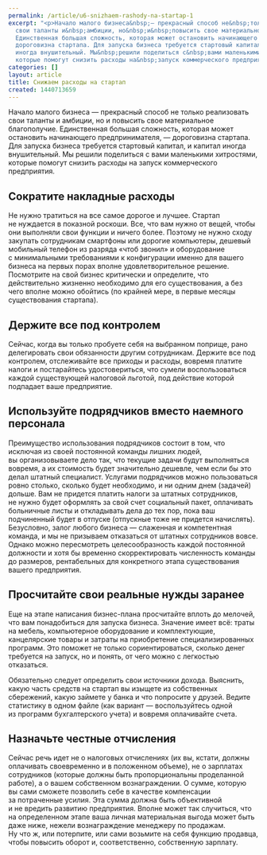 ```yaml
---
permalink: /article/u6-snizhaem-rashody-na-startap-1
excerpt: "<p>Начало малого бизнеса&nbsp;— прекрасный способ не&nbsp;только реализовать
  свои таланты и&nbsp;амбиции, но&nbsp;и&nbsp;повысить свое материальное благополучие.
  Единственная большая сложность, которая может остановить начинающего предпринимателя,&nbsp;—
  дороговизна стартапа. Для запуска бизнеса требуется стартовый капитал, и&nbsp;капитал
  иногда внушительный. Мы&nbsp;решили поделиться с&nbsp;вами маленькими хитростями,
  которые помогут снизить расходы на&nbsp;запуск коммерческого предприятия. </p>"
categories: []
layout: article
title: Снижаем расходы на стартап
created: 1440713659
---
```

<p>Начало малого бизнеса&nbsp;— прекрасный способ не&nbsp;только реализовать свои таланты и&nbsp;амбиции, но&nbsp;и&nbsp;повысить свое материальное благополучие. Единственная большая сложность, которая может остановить начинающего предпринимателя,&nbsp;— дороговизна стартапа. Для запуска бизнеса требуется стартовый капитал, и&nbsp;капитал иногда внушительный. Мы&nbsp;решили поделиться с&nbsp;вами маленькими хитростями, которые помогут снизить расходы на&nbsp;запуск коммерческого предприятия. </p>
<h2>Сократите накладные расходы</h2>
<p>Не&nbsp;нужно тратиться на&nbsp;все самое дорогое и&nbsp;лучшее. Стартап не&nbsp;нуждается в&nbsp;показной роскоши. Все, что вам нужно от&nbsp;вещей, чтобы они выполняли свои функции и&nbsp;ничего более. Поэтому не&nbsp;нужно сходу закупать сотрудникам смартфоны или дорогие компьютеры, дешевый мобильный телефон из&nbsp;разряда «чтоб звонил» и&nbsp;оборудование с&nbsp;минимальными требованиями к&nbsp;конфигурации именно для вашего бизнеса на&nbsp;первых порах вполне удовлетворительное решение. Посмотрите на&nbsp;свой бизнес критически и&nbsp;определите, что действительно жизненно необходимо для его существования, а&nbsp;без чего вполне можно обойтись (по&nbsp;крайней мере, в&nbsp;первые месяцы существования стартапа).</p>
<h2>Держите все под контролем</h2>
<p>Сейчас, когда вы&nbsp;только пробуете себя на&nbsp;выбранном поприще, рано делегировать свои обязанности другим сотрудникам. Держите все под контролем, отслеживайте все приходы и&nbsp;расходы, вовремя платите налоги и&nbsp;постарайтесь удостовериться, что сумели воспользоваться каждой существующей налоговой льготой, под действие которой подпадает ваше предприятие. </p>
<h2>Используйте подрядчиков вместо наемного персонала</h2>
<p>Преимущество использования подрядчиков состоит в&nbsp;том, что исключая из&nbsp;своей постоянной команды лишних людей, вы&nbsp;организовываете дело так, что текущие задачи будут выполняться вовремя, а&nbsp;их&nbsp;стоимость будет значительно дешевле, чем если&nbsp;бы это делал штатный специалист. Услугами подрядчиков можно пользоваться ровно столько, сколько будет необходимо, и&nbsp;ни&nbsp;одним днем (задачей) дольше. Вам не&nbsp;придется платить налоги за&nbsp;штатных сотрудников, не&nbsp;нужно будет оформлять за&nbsp;свой счет социальный пакет, оплачивать больничные листы и&nbsp;откладывать дела до&nbsp;тех пор, пока ваш подчиненный будет в&nbsp;отпуске (отпускные тоже не&nbsp;придется начислять). Безусловно, залог любого бизнеса&nbsp;— слаженная и&nbsp;компетентная команда, и&nbsp;мы&nbsp;не&nbsp;призываем отказаться от&nbsp;штатных сотрудников вовсе. Однако можно пересмотреть целесообразность каждой постоянной должности и&nbsp;хотя&nbsp;бы временно скорректировать численность команды до&nbsp;размеров, рентабельных для конкретного этапа существования вашего предприятия.</p>
<h2>Просчитайте свои реальные нужды заранее</h2>
<p>Еще на&nbsp;этапе написания бизнес-плана просчитайте вплоть до&nbsp;мелочей, что вам понадобиться для запуска бизнеса. Значение имеет всё: траты на&nbsp;мебель, компьютерное оборудование и&nbsp;комплектующие, канцелярские товары и&nbsp;затраты на&nbsp;приобретение специализированных программ. Это поможет не&nbsp;только сориентироваться, сколько денег требуется на&nbsp;запуск, но&nbsp;и&nbsp;понять, от&nbsp;чего можно с&nbsp;легкостью отказаться. </p>
<p>Обязательно следует определить свои источники дохода. Выяснить, какую часть средств на&nbsp;стартап вы&nbsp;изыщете из&nbsp;собственных сбережений, какую займете у&nbsp;банка и&nbsp;что попросите у&nbsp;друзей. Ведите статистику в&nbsp;одном файле (как вариант&nbsp;— воспользуйтесь одной из&nbsp;программ бухгалтерского учета) и&nbsp;вовремя оплачивайте счета. </p>
<h2>Назначьте честные отчисления</h2>
<p>Сейчас речь идет не&nbsp;о&nbsp;налоговых отчислениях (их&nbsp;вы, кстати, должны оплачивать своевременно и&nbsp;в&nbsp;положенном объеме), не&nbsp;о&nbsp;зарплатах сотрудников (которые должны быть пропорциональны проделанной работе), а&nbsp;о&nbsp;вашем собственном вознаграждении. О&nbsp;сумме, которую вы&nbsp;сами сможете позволить себе в&nbsp;качестве компенсации за&nbsp;потраченные усилия. Эта сумма должна быть объективной и&nbsp;не&nbsp;вредить развитию предприятия. Вполне может так случиться, что на&nbsp;определенном этапе ваша личная материальная выгода может быть даже ниже, нежели вознаграждение менеджеру по&nbsp;продажам. Ну&nbsp;что&nbsp;ж, или потерпите, или сами возьмите на&nbsp;себя функцию продавца, чтобы повысить оборот&nbsp;и, соответственно, собственную зарплату. </p>
